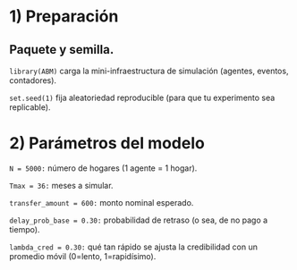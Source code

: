 # 1) Preparación
   
## Paquete y semilla.
`library(ABM)` carga la mini-infraestructura de simulación (agentes, eventos, contadores).

`set.seed(1)` fija aleatoriedad reproducible (para que tu experimento sea replicable).

# 2) Parámetros del modelo

`N = 5000:` número de hogares (1 agente = 1 hogar).

`Tmax = 36:` meses a simular.

`transfer_amount = 600:` monto nominal esperado.

`delay_prob_base = 0.30:` probabilidad de retraso (o sea, de no pago a tiempo).

`lambda_cred = 0.30:` qué tan rápido se ajusta la credibilidad con un promedio móvil (0=lento, 1=rapidísimo).
